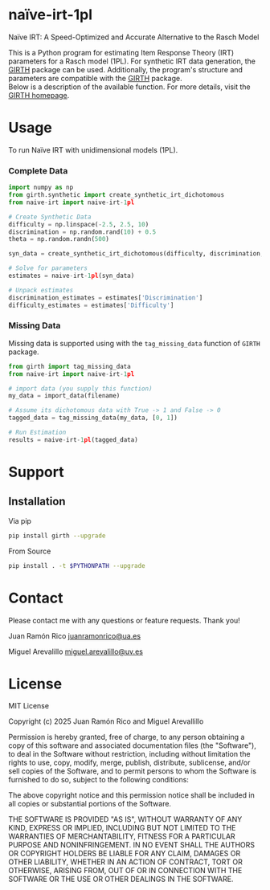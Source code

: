 # naïve-irt-1pl  
Naïve IRT: A Speed-Optimized and Accurate Alternative to the Rasch Model  

This is a Python program for estimating Item Response Theory (IRT) parameters for a Rasch model (1PL). For synthetic IRT data generation, the [GIRTH](https://eribean.github.io/girth/) package can be used. Additionally, the program's structure and parameters are compatible with the [GIRTH](https://eribean.github.io/girth/) package.  
Below is a description of the available function. For more details, visit the [GIRTH homepage](https://eribean.github.io/girth/).  

# Usage

To run Naïve IRT with unidimensional models (1PL).

### Complete Data

```python
import numpy as np
from girth.synthetic import create_synthetic_irt_dichotomous
from naive-irt import naive-irt-1pl

# Create Synthetic Data
difficulty = np.linspace(-2.5, 2.5, 10)
discrimination = np.random.rand(10) + 0.5
theta = np.random.randn(500)

syn_data = create_synthetic_irt_dichotomous(difficulty, discrimination, theta)

# Solve for parameters
estimates = naive-irt-1pl(syn_data)

# Unpack estimates
discrimination_estimates = estimates['Discrimination']
difficulty_estimates = estimates['Difficulty']
```

### Missing Data

Missing data is supported using with the `tag_missing_data` function of `GIRTH` package.

```python
from girth import tag_missing_data
from naive-irt import naive-irt-1pl

# import data (you supply this function)
my_data = import_data(filename)

# Assume its dichotomous data with True -> 1 and False -> 0
tagged_data = tag_missing_data(my_data, [0, 1])

# Run Estimation
results = naive-irt-1pl(tagged_data)
```

# Support

## Installation

Via pip

```sh
pip install girth --upgrade
```

From Source

```sh
pip install . -t $PYTHONPATH --upgrade
```
# Contact

Please contact me with any questions or feature requests. Thank you!

Juan Ramón Rico
juanramonrico@ua.es

Miguel Arevalillo
miguel.arevalillo@uv.es

# License

MIT License

Copyright (c) 2025 Juan Ramón Rico and Miguel Arevallillo

Permission is hereby granted, free of charge, to any person obtaining a copy
of this software and associated documentation files (the "Software"), to deal
in the Software without restriction, including without limitation the rights
to use, copy, modify, merge, publish, distribute, sublicense, and/or sell
copies of the Software, and to permit persons to whom the Software is
furnished to do so, subject to the following conditions:

The above copyright notice and this permission notice shall be included in all
copies or substantial portions of the Software.

THE SOFTWARE IS PROVIDED "AS IS", WITHOUT WARRANTY OF ANY KIND, EXPRESS OR
IMPLIED, INCLUDING BUT NOT LIMITED TO THE WARRANTIES OF MERCHANTABILITY,
FITNESS FOR A PARTICULAR PURPOSE AND NONINFRINGEMENT. IN NO EVENT SHALL THE
AUTHORS OR COPYRIGHT HOLDERS BE LIABLE FOR ANY CLAIM, DAMAGES OR OTHER
LIABILITY, WHETHER IN AN ACTION OF CONTRACT, TORT OR OTHERWISE, ARISING FROM,
OUT OF OR IN CONNECTION WITH THE SOFTWARE OR THE USE OR OTHER DEALINGS IN THE
SOFTWARE.
